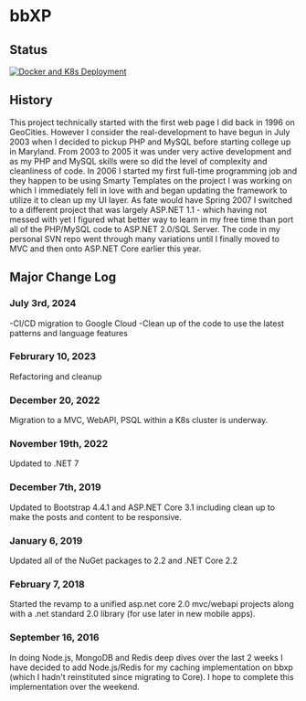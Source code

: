 # bbXP

## Status
[![Docker and K8s Deployment](https://github.com/jcapellman/bbXP/actions/workflows/cicd.yml/badge.svg)](https://github.com/jcapellman/bbXP/actions/workflows/cicd.yml)

## History
This project technically started with the first web page I did back in 1996 on GeoCities.  However I consider the real-development to have begun in July 2003 when I decided to pickup PHP and MySQL before starting college up in Maryland.  From 2003 to 2005 it was under very active development and as my PHP and MySQL skills were so did the level of complexity and cleanliness of code.  In 2006 I started my first full-time programming job and they happen to be using Smarty Templates on the project I was working on which I immediately fell in love with and began updating the framework to utilize it to clean up my UI layer.  As fate would have Spring 2007 I switched to a different project that was largely ASP.NET 1.1 - which having not messed with yet I figured what better way to learn in my free time than port all of the PHP/MySQL code to ASP.NET 2.0/SQL Server.  The code in my personal SVN repo went through many variations until I finally moved to MVC and then onto ASP.NET Core earlier this year.

## Major Change Log
### July 3rd, 2024 ###
-CI/CD migration to Google Cloud
-Clean up of the code to use the latest patterns and language features

### Februrary 10, 2023 ###
Refactoring and cleanup

### December 20, 2022 ###
Migration to a MVC, WebAPI, PSQL within a K8s cluster is underway.

### November 19th, 2022 ###
Updated to .NET 7

### December 7th, 2019 ###
Updated to Bootstrap 4.4.1 and ASP.NET Core 3.1 including clean up to make the posts and content to be responsive.

### January 6, 2019 ###
Updated all of the NuGet packages to 2.2 and .NET Core 2.2

### February 7, 2018 ###
Started the revamp to a unified asp.net core 2.0 mvc/webapi projects along with a .net standard 2.0 library (for use later in new mobile apps).

### September 16, 2016
In doing Node.js, MongoDB and Redis deep dives over the last 2 weeks I have decided to add Node.js/Redis for my caching implementation on bbxp (which I hadn't reinstituted since migrating to Core).  I hope to complete this implementation over the weekend.
